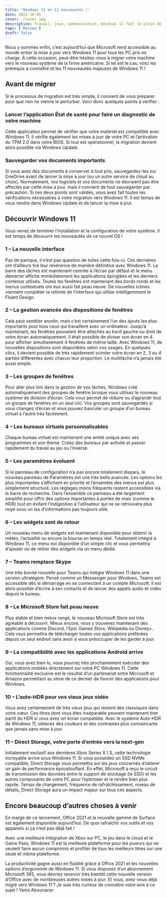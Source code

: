 ```yaml
---
title: 'Windows 11 en 11 nouveautés !'
date: 2021-10-05
cover: ./cover.jpg
description: Travail, jeux, communication, Windows 11 fait le plein de nouveautés pour tous les usages !
tags: ['Review']
draft: false
---
```


Nous y sommes enfin, c’est aujourd’hui que Microsoft rend accessible au monde entier la mise à jour vers Windows 11 pour tous les PC pris en charge. À cette occasion, peut-être hésitez-vous à migrer votre machine vers le nouveau système de la firme américaine. Si tel est le cas, voici les prérequis à connaître et les 11 nouveautés majeures de Windows 11 !

## Avant de migrer

Si le processus de migration est très simple, il convient de vous préparer pour que rien ne vienne le perturber. Voici donc quelques points à vérifier :

### Lancer l’application État de santé pour faire un diagnostic de votre machine

Cette application permet de vérifier que votre matériel est compatible avec Windows 11. Il vérifie également les mises à jour de votre PC et l’activation du TPM 2.0 dans votre BIOS. Si tout est opérationnel, la migration devient alors possible via Windows Update.

### Sauvegarder vos documents importants

Si vous avez des documents à conserver à tout prix, sauvegardez-les sur OneDrive avant de lancer la mise à jour (ou un autre service de cloud au choix). Normalement, vos logiciels et vos documents ne devraient pas être affectés par cette mise à jour, mais il convient de tout sauvegarder par précaution.
Si ces deux points sont validés, vous avez fait toutes les vérifications nécessaires à votre migration vers Windows 11. Il est temps de vous rendre dans Windows Update et de lancer la mise à jour.

## Découvrir Windows 11

Vous venez de terminer l’installation et la configuration de votre système. Il est temps de découvrir les nouveautés de ce nouvel OS !

### 1 – La nouvelle interface

Pas de panique, il n’est pas question de tuiles cette fois-ci. Ces dernières ont d’ailleurs tiré leur révérence de manière définitive avec Windows 11. La barre des tâches est maintenant centrée à l’écran par défaut et le menu démarrer affiche immédiatement les applications épinglées et les derniers contenus utilisés. Toutes les fenêtres ont maintenant des bords ronds et les menus contextuels ont eux aussi fait peau neuve. De nouvelles icônes viennent compléter la refonte de l’interface qui utilise intelligemment le Fluent Design.

### 2 – La gestion avancée des dispositions de fenêtres

Cela peut sembler anodin, mais c’est certainement l’un des ajouts les plus importants pour tous ceux qui travaillent avec un ordinateur. Jusqu’à maintenant, les fenêtres pouvaient être attachés au bord gauche ou droit de votre écran automatiquement. Il était possible de diviser son écran en 4 pour afficher simultanément 4 fenêtres de même taille. Avec Windows 11, de nouvelles dispositions sont disponibles selon vos usages. En quelques clics, il devient possible de très rapidement scinder votre écran en 2, 3 ou 4 parties différentes avec chacun leur proportion. Le multitâche n’a jamais été aussi simple.

### 3 – Les groupes de fenêtres

Pour aller plus loin dans la gestion de vos tâches, Windows crée automatiquement des groupes de fenêtre lorsque vous utilisez le nouveau système de division d’écran. Cela vous permet de réduire ou d’agrandir tout un groupe de fenêtres en un seul clic. Vos groupes sont sauvegardés si vous changez d’écran et vous pouvez basculer un groupe d’un bureau virtuel à l’autre très facilement.

### 4 – Les bureaux virtuels personnalisables

Chaque bureau virtuel est maintenant une entité unique avec ses programmes et son thème. Créez des bureaux par activité et passer rapidement du travail au jeu ou l’inverse.

### 5 – Les paramètres évoluent

Si le panneau de configuration n’a pas encore totalement disparu, le nouveau panneau de Paramètres est une très belle avancée. Les options les plus importantes s’affichent en priorité et l’ensemble des menus est plus simplement structuré. Les réglages moins fréquents restent accessibles via la barre de recherche. Dans l’ensemble ce panneau a été largement simplifié pour offrir des options importantes à portée de main (comme le HDR) tout en évitant l’indigestion à l’utilisateur qui ne se retrouvera plus noyé sous un tas d’informations pas toujours utile.

### 6 – Les widgets sont de retour

Un nouveau menu de widgets est maintenant disponible pour obtenir la météo, l’actualité ou encore la bourse en temps réel. Totalement intégré à Windows 11, ce menu est disponible d’un simple clic et vous permettra d’ajouter ou de retirer des widgets via un menu dédié.

### 7 – Teams remplace Skype

Une très bonne nouvelle pour Teams qui intègre Windows 11 dans une version ultralégère. Pensé comme un Messenger pour Windows, Teams est accessible dès le démarrage en se connectant à un compte Microsoft. Il est alors possible d’écrire à ses contacts et de lancer des appels audio et vidéo depuis le bureau.

### 8 – Le Microsoft Store fait peau neuve

Plus stable et bien mieux rangé, le nouveau Microsoft Store est très agréable à découvrir. Mieux encore, vous y trouverez maintenant des applications comme Discord, l’Epic Games Store, Wikipédia ou Disney+. Cela vous permettra de télécharger toutes vos applications préférées depuis un seul endroit sans avoir à vous préoccuper de les garder à jour.

### 9 – La compatibilité avec les applications Android arrive

Oui, vous avez bien lu, vous pourrez très prochainement exécuter des applications mobiles directement sur votre PC Windows 11. Cette fonctionnalité exclusive est le résultat d’un partenariat entre Microsoft et Amazon permettant au store de ce dernier de fournir des applications pour Windows.

### 10 – L’auto-HDR pour vos vieux jeux vidéo

Vous avez certainement de très vieux jeux qui restent des classiques dans votre cœur. Ces titres dont vous êtes inséparable peuvent maintenant tirer partit du HDR si vous avez un écran compatible. Avec le système Auto-HDR de Windows 11, obtenez des couleurs et des contrastes plus convaincants que jamais sans mise à jour.

### 11 – Direct Storage, votre porte d’entrée vers la next-gen

Initialement exclusif aux dernières Xbox Series X | S, cette technologie incroyable arrive sous Windows 11. Si vous possédez un SSD NVMe compatible, Direct Storage vous permettra sur les jeux concernés d’obtenir un gain de performance époustouflant. En effet, Microsoft a reçu le circuit de transmission des données entre le support de stockage (le SSD) et les autres composants de votre PC pour l’optimiser et le rendre bien plus rapide. Temps de chargement, fréquence de rafraîchissement, niveau de détails, Direct Storage aura un impact majeur sur tous ces aspects.

## Encore beaucoup d’autres choses à venir

En marge de ce lancement, Office 2021 et la nouvelle gamme de Surface est également disponible aujourd’hui. De quoi rafraîchir vos outils et vos appareils si ça n’est pas déjà fait !

Avec une meilleure intégration de Xbox sur PC, le jeu dans le cloud et le Game Pass, Windows 11 est la meilleure plateforme pour les joueurs qui ne veulent faire aucun compromis et profiter de tous les meilleurs titres sur une seule et même plateforme.

La productivité gagne aussi en fluidité grâce à Office 2021 et les nouvelles options d’ergonomie de Windows 11. Si vous disposez d’un abonnement Microsoft 365, vous devriez recevoir très bientôt cette nouvelle version d’Office avec de nombreuses autres mises à jour.
Et vous, avez-vous déjà migré vers Windows 11 ? Je suis très curieux de connaître votre avis à ce sujet !
Yanis Abounacer

